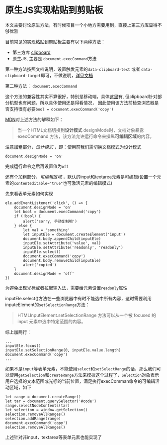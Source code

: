 # 原生JS实现粘贴到剪贴板

本文主要讨论原生方法，有时候项目一个小地方需要用到，直接上第三方库显得不够优雅

目前常见的实现粘贴到剪贴板主要有以下两种方法：

 - 第三方库 [clipboard](https://github.com/zenorocha/clipboard.js/)
 - 原生JS, 主要是 `document.execCommand`方法

第一种方法按照文档说明，设置触发元素的`data-clipboard-text` 或者 `data-clipboard-target`即可，不做说明，[详见文档](https://github.com/zenorocha/clipboard.js/)

第二种方法：
`document.execCommand`

这个方法的兼容性其实不算很好，特别是移动端，具体[这里](https://caniuse.com/#search=execCommand)有, 但clipboard针对部分机型也有问题，所以具体使用还是得看情况， 因此使用该方法前检查浏览器是否支持很有必要`bool = document.execCommand('copy')`

[MDN](https://developer.mozilla.org/zh-CN/docs/Web/API/Document/execCommand)对上述方法的解释如下：

> 当一个HTML文档切换到**设计模式** designMode时，文档对象暴露 execCommand 方法，该方法允许运行命令来操纵**可编辑区域**的内容。

注意加粗部分，*设计模式* ，即：使用前我们需切换文档模式为设计模式
```
document.designMode = 'on'
```
完成运行命令之后再设置值为`off`

还有个加粗部分，*可编辑区域* ，默认的input和textarea元素是可编辑(设置一个元素的`contenteditable="true"`也可激活元素的编辑模式)

先来看表单元素如何实现
```
ele.addEventListener('click', () => {
    document.designMode = 'on'
    let bool = document.execCommand('copy')
    if (!bool) {
        alert('sorry, 手动复制吧')
    } else {
        let val = 'something'
        let inputEle = document.createElement('input')
        document.body.appendChild(inputEle)
        inputEle.setAttribute('value', val)
        inputEle.setAttribute('readonly', 'readonly')
        inputEle.select()
        document.execCommand('copy')
        document.body.removeChild(inputEle)
        alert('copied')
    }
    document.designMode = 'off'
})
```
为避免出现光标或者拉起输入法，需要给元素设置`readonly`属性

inputEle.select()方法在一些浏览器中有时不能选中所有内容，这时需要利用inputeElement的`setSelectionRange`方法：

> HTMLInputElement.setSelectionRange 方法可以从一个被 focused 的 input
> 元素中选中特定范围的内容。

综上加两行：
```
...
inputEle.focus()
inputEle.setSelectionRange(0, inputEle.value.length)
document.execCommand('copy')
...
```

如果不是`input`等表单元素，不能使用`select`和`setSelectRange`的话，那么我们可以使用`getSelection`和`createRange`方法来模拟这个过程了，`Selection`对象表示用户选择的文本范围或光标的当前位置，满足执行execComman命令的可编辑活动区域，如下
```
let range = document.createRange()
let tar = document.querySelector('#code')
range.selectNodeContents(tar)
let selection = window.getSelection()
selection.removeAllRanges()
selection.addRange(range)
document.execCommand('copy')
selection.removeAllRanges()
```
上述针对非input，textarea等表单元素也能实现了


